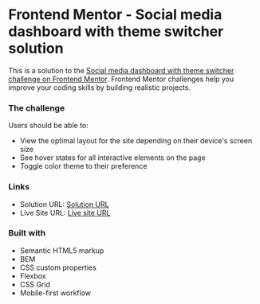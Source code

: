 # Frontend Mentor - Social media dashboard with theme switcher solution

This is a solution to the [Social media dashboard with theme switcher challenge on Frontend Mentor](https://www.frontendmentor.io/challenges/social-media-dashboard-with-theme-switcher-6oY8ozp_H). Frontend Mentor challenges help you improve your coding skills by building realistic projects.

### The challenge

Users should be able to:

- View the optimal layout for the site depending on their device's screen size
- See hover states for all interactive elements on the page
- Toggle color theme to their preference

### Links

- Solution URL: [Solution URL](https://github.com/VeseMir2k/social-media-dashboard-with-theme-switcher)
- Live Site URL: [Live site URL](https://vesemir2k.github.io/social-media-dashboard-with-theme-switcher/)

### Built with

- Semantic HTML5 markup
- BEM
- CSS custom properties
- Flexbox
- CSS Grid
- Mobile-first workflow
